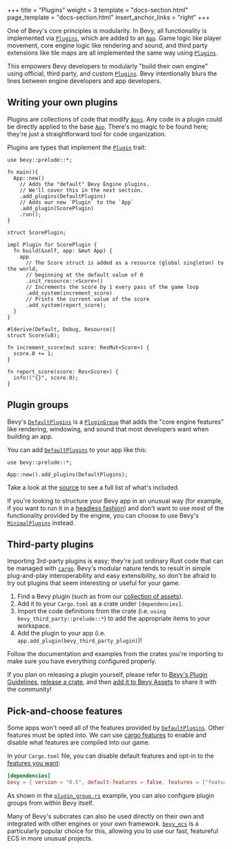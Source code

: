 +++
title = "Plugins"
weight = 3
template = "docs-section.html"
page_template = "docs-section.html"
insert_anchor_links = "right"
+++

One of Bevy's core principles is modularity. In Bevy, all functionality is implemented via [`Plugins`], which are added to an [`App`]. Game logic like player movement, core engine logic like rendering and sound, and third party extensions like tile maps are all implemented the same way using [`Plugins`].

This empowers Bevy developers to modularly "build their own engine" using official, third party, and custom [`Plugins`]. Bevy intentionally blurs the lines between engine developers and app developers.

## Writing your own plugins

Plugins are collections of code that modify [`Apps`].
Any code in a plugin could be directly applied to the base [`App`].
There's no magic to be found here; they're just a straightforward tool for code organization.

Plugins are types that implement the [`Plugin`] trait:

```rust,no_run
use bevy::prelude::*;

fn main(){
  App::new()
    // Adds the "default" Bevy Engine plugins.
    // We'll cover this in the next section.
    .add_plugins(DefaultPlugins)
    // Adds our new `Plugin` to the `App`
    .add_plugin(ScorePlugin)
    .run();
}

struct ScorePlugin;

impl Plugin for ScorePlugin {
  fn build(&self, app: &mut App) {
    app
      // The Score struct is added as a resource (global singleton) to the world, 
      // beginning at the default value of 0
      .init_resource::<Score>()
      // Increments the score by 1 every pass of the game loop
      .add_system(increment_score)
      // Prints the current value of the score
      .add_system(report_score);
  }
}

#[derive(Default, Debug, Resource)]
struct Score(u8);

fn increment_score(mut score: ResMut<Score>) {
  score.0 += 1;
}

fn report_score(score: Res<Score>) {
  info!("{}", score.0);
}
```

[`App`]: https://docs.rs/bevy/latest/bevy/app/struct.App.html
[`Apps`]: https://docs.rs/bevy/latest/bevy/app/struct.App.html
[`Plugin`]: https://docs.rs/bevy/latest/bevy/app/trait.Plugin.html
[`Plugins`]: https://docs.rs/bevy/latest/bevy/app/trait.Plugin.html

## Plugin groups

Bevy's [`DefaultPlugins`] is a [`PluginGroup`] that adds the "core engine features" like rendering, windowing, and sound that most developers want when building an app.

You can add [`DefaultPlugins`] to your app like this:

```no_run,hide-lines=1-2,rust
use bevy::prelude::*;

App::new().add_plugins(DefaultPlugins);
```

Take a look at the [source](https://github.com/bevyengine/bevy/blob/latest/crates/bevy_internal/src/default_plugins.rs) to see a full list of what's included.

If you're looking to structure your Bevy app in an unusual way (for example, if you want to run it in a [headless fashion](https://github.com/bevyengine/bevy/blob/latest/examples/app/headless.rs)) and don't want to use most of the functionality provided by the engine, you can choose to use  Bevy's [`MinimalPlugins`] instead.

[`DefaultPlugins`]: https://docs.rs/bevy/latest/bevy/struct.DefaultPlugins.html
[`PluginGroup`]: https://docs.rs/bevy/latest/bevy/app/trait.PluginGroup.html
[`MinimalPlugins`]: https://docs.rs/bevy/latest/bevy/struct.MinimalPlugins.html

## Third-party plugins

Importing 3rd-party plugins is easy; they're just ordinary Rust code that can be managed with [`cargo`](https://doc.rust-lang.org/cargo/).
Bevy's modular nature tends to result in simple plug-and-play interoperability and easy extensibility, so don't be afraid to try out plugins that seem interesting or useful for your game.

1. Find a Bevy plugin (such as from our [collection of assets](https://bevyengine.org/assets/)).
2. Add it to your `Cargo.toml` as a crate under `[dependencies]`.
3. Import the code definitions from the crate (i.e. `using bevy_third_party::prelude::*`) to add the appropriate items to your workspace.
4. Add the plugin to your app (i.e. `app.add_plugin(bevy_third_party_plugin)`)!

Follow the documentation and examples from the crates you're importing to make sure you have everything configured properly.

If you plan on releasing a plugin yourself, please refer to [Bevy's Plugin Guidelines](https://github.com/bevyengine/bevy/blob/main/docs/plugins_guidelines.md), [release a crate](https://doc.rust-lang.org/cargo/reference/publishing.html), and then [add it to Bevy Assets](https://github.com/bevyengine/bevy-assets/) to share it with the community!

## Pick-and-choose features

Some apps won't need all of the features provided by [`DefaultPlugins`]. Other features must be opted into. We can use [cargo features](https://doc.rust-lang.org/cargo/reference/features.html) to enable and disable what features are compiled into our game.

In your `Cargo.toml` file, you can disable default features and opt-in to the [features you want](https://github.com/bevyengine/bevy/blob/main/docs/cargo_features.md):

```toml
[dependencies]
bevy = { version = "0.5", default-features = false, features = ["feature_name"] }
```

As shown in the [`plugin_group.rs`](https://github.com/bevyengine/bevy/blob/latest/examples/app/plugin_group.rs) example, you can also configure plugin groups from within Bevy itself.

Many of Bevy's subcrates can also be used directly on their own and integrated with other engines or your own framework.
[`bevy_ecs`](https://crates.io/crates/bevy_ecs) is a particularly popular choice for this, allowing you to use our fast, featureful ECS in more unusual projects.
